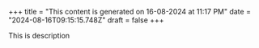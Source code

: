 +++
title = "This content is generated on 16-08-2024 at 11:17 PM"
date = "2024-08-16T09:15:15.748Z"
draft = false
+++

  This is description
        